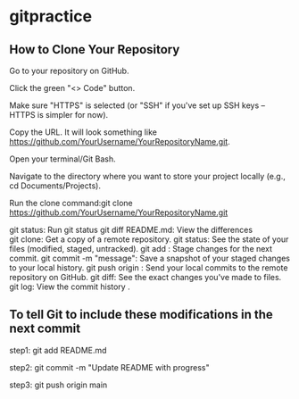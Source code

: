 # gitpractice
## How to Clone Your Repository

Go to your repository on GitHub.

Click the green "<> Code" button.

Make sure "HTTPS" is selected (or "SSH" if you've set up SSH keys – HTTPS is simpler for now).

Copy the URL. It will look something like https://github.com/YourUsername/YourRepositoryName.git.

Open your terminal/Git Bash.

Navigate to the directory where you want to store your project locally (e.g., cd Documents/Projects).

Run the clone command:git clone
https://github.com/YourUsername/YourRepositoryName.git

git status: Run git status
git diff README.md: View the differences  
git clone: Get a copy of a remote repository.
git status: See the state of your files (modified, staged, untracked).
git add <file>: Stage changes for the next commit.
git commit -m "message": Save a snapshot of your staged changes to your local history.
git push origin <branch-name>: Send your local commits to the remote repository on GitHub.
git diff: See the exact changes you've made to files.
git log: View the commit history .


## To tell Git to include these modifications in the next commit

step1: git add README.md

step2: git commit -m "Update README with progress"

step3: git push origin main
